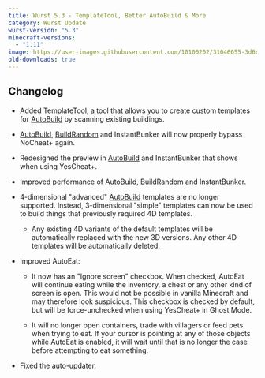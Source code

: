 ```yaml
---
title: Wurst 5.3 - TemplateTool, Better AutoBuild & More
category: Wurst Update
wurst-version: "5.3"
minecraft-versions:
  - "1.11"
image: https://user-images.githubusercontent.com/10100202/31046055-3d6cd78e-a5f2-11e7-9f90-538de41ed667.jpg
old-downloads: true
---
```

## Changelog

- Added TemplateTool, a tool that allows you to create custom templates for [AutoBuild](https://wurst.wiki/autobuild) by scanning existing buildings.

- [AutoBuild](https://wurst.wiki/autobuild), [BuildRandom](https://wurst.wiki/buildrandom) and InstantBunker will now properly bypass NoCheat+ again.

- Redesigned the preview in [AutoBuild](https://wurst.wiki/autobuild) and InstantBunker that shows when using YesCheat+.

- Improved performance of [AutoBuild](https://wurst.wiki/autobuild), [BuildRandom](https://wurst.wiki/buildrandom) and InstantBunker.

- 4-dimensional "advanced" [AutoBuild](https://wurst.wiki/autobuild) templates are no longer supported. Instead, 3-dimensional "simple" templates can now be used to build things that previously required 4D templates.

  - Any existing 4D variants of the default templates will be automatically replaced with the new 3D versions. Any other 4D templates will be automatically deleted.

- Improved AutoEat:

  - It now has an "Ignore screen" checkbox. When checked, AutoEat will continue eating while the inventory, a chest or any other kind of screen is open. This would not be possible in vanilla Minecraft and may therefore look suspicious. This checkbox is checked by default, but will be force-unchecked when using YesCheat+ in Ghost Mode.

  - It will no longer open containers, trade with villagers or feed pets when trying to eat. If your cursor is pointing at any of those objects while AutoEat is enabled, it will wait until that is no longer the case before attempting to eat something.

- Fixed the auto-updater.
